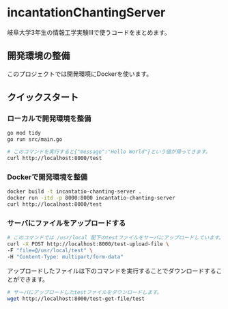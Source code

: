 # incantationChantingServer

岐阜大学3年生の情報工学実験Ⅲで使うコードをまとめます。

## 開発環境の整備

このプロジェクトでは開発環境にDockerを使います。

## クイックスタート

### ローカルで開発環境を整備

```bash
go mod tidy
go run src/main.go
```

```bash
# このコマンドを実行すると{"message":"Hello World"}という値が帰ってきます。
curl http://localhost:8000/test
```

### Dockerで開発環境を整備

```bash
docker build -t incantatio-chanting-server .
docker run -itd -p 8000:8000 incantatio-chanting-server
curl http://localhost:8000/test
```

### サーバにファイルをアップロードする

```bash
# このコマンドでは /usr/local 配下のtestファイルをサーバにアップロードしています。
curl -X POST http://localhost:8000/test-upload-file \
-F "file=@/usr/local/test" \
-H "Content-Type: multipart/form-data"
```

アップロードしたファイルは下のコマンドを実行することでダウンロードすることができます。

```bash
# サーバにアップロードしたtestファイルをダウンロードします。
wget http://localhost:8000/test-get-file/test
```
